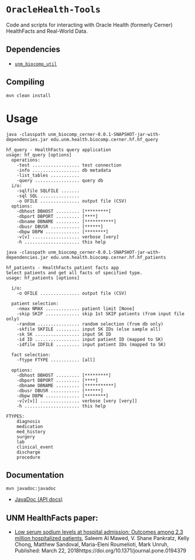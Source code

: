 # `OracleHealth-Tools`

Code and scripts for interacting with Oracle Health (formerly Cerner) HealthFacts and Real-World Data.

## Dependencies

 * [`unm_biocomp_util`](https://github.com/unmtransinfo/unm_biocomp_util)

## Compiling

```
mvn clean install
```

# Usage

```
java -classpath unm_biocomp_cerner-0.0.1-SNAPSHOT-jar-with-dependencies.jar edu.unm.health.biocomp.cerner.hf.hf_query

hf_query - HealthFacts query application
usage: hf_query [options]
  operations:
    -test .................. test connection
    -info .................. db metadata
    -list_tables ........... 
    -query ................. query db
  i/o:
    -sqlfile SQLFILE ....... 
    -sql SQL ............... 
    -o OFILE ............... output file (CSV)
  options:
    -dbhost DBHOST ......... [*********]
    -dbport DBPORT ......... [****] 
    -dbname DBNAME ......... [***********] 
    -dbusr DBUSR ........... [******] 
    -dbpw DBPW ............. [********]
    -v[v] .................. verbose [very]
    -h ..................... this help
```

```
java -classpath unm_biocomp_cerner-0.0.1-SNAPSHOT-jar-with-dependencies.jar edu.unm.health.biocomp.cerner.hf.hf_patients

hf_patients - HealthFacts patient facts app
Select patients and get all facts of specified type.
usage: hf_patients [options]

  i/o:
    -o OFILE ............... output file (CSV)

  patient selection:
    -nmax NMAX ............. patient limit [None]
    -skip SKIP ............. skip 1st SKIP patients (from input file only)
    -random ................ random selection (from db only)
    -skfile SKFILE ......... input SK IDs (else sample all)
    -sk SK ................. input SK ID
    -id ID ................. input patient ID (mapped to SK)
    -idfile IDFILE ......... input patient IDs (mapped to SK)

  fact selection:
    -ftype FTYPE ........... [all]

  options:
    -dbhost DBHOST ......... [*********]
    -dbport DBPORT ......... [****] 
    -dbname DBNAME ......... [***********] 
    -dbusr DBUSR ........... [******] 
    -dbpw DBPW ............. [********]
    -v[v[v]] ............... verbose [very [very]]
    -h ..................... this help

FTYPES:
	diagnosis
	medication
	med_history
	surgery
	lab
	clinical_event
	discharge
	procedure
```

## Documentation

```
mvn javadoc:javadoc
```

 * [JavaDoc (API docs)](doc/javadoc/)

## UNM HealthFacts paper:

*  [Low serum sodium levels at hospital admission: Outcomes among 2.3 million hospitalized patients](https://journals.plos.org/plosone/article/comments?id=10.1371/journal.pone.0194379), Saleem Al Mawed, V. Shane Pankratz, Kelly Chong, Matthew Sandoval, Maria-Eleni Roumelioti, Mark Unruh, Published: March 22, 2018https://doi.org/10.1371/journal.pone.0194379
